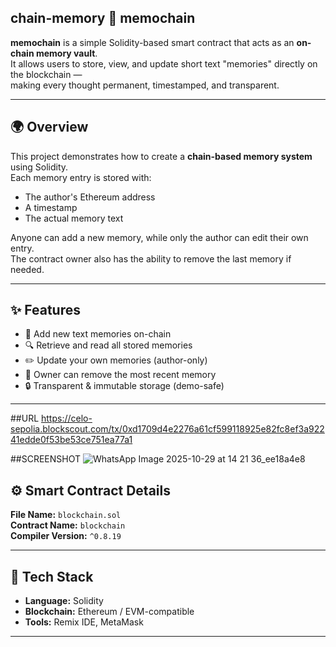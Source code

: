 ## chain-memory 🧠 memochain

**memochain** is a simple Solidity-based smart contract that acts as an **on-chain memory vault**.  
It allows users to store, view, and update short text "memories" directly on the blockchain —  
making every thought permanent, timestamped, and transparent.

---

## 🌍 Overview

This project demonstrates how to create a **chain-based memory system** using Solidity.  
Each memory entry is stored with:
- The author's Ethereum address  
- A timestamp  
- The actual memory text  

Anyone can add a new memory, while only the author can edit their own entry.  
The contract owner also has the ability to remove the last memory if needed.

---

## ✨ Features

- 📝 Add new text memories on-chain  
- 🔍 Retrieve and read all stored memories  
- ✏️ Update your own memories (author-only)  
- 🧹 Owner can remove the most recent memory  
- 🔒 Transparent & immutable storage (demo-safe)

---
##URL
https://celo-sepolia.blockscout.com/tx/0xd1709d4e2276a61cf599118925e82fc8ef3a92241edde0f53be53ce751ea77a1

##SCREENSHOT
![WhatsApp Image 2025-10-29 at 14 21 36_ee18a4e8](https://github.com/user-attachments/assets/8b926f32-f5ed-4278-94f1-c366f1c6236e)


## ⚙️ Smart Contract Details

**File Name:** `blockchain.sol`  
**Contract Name:** `blockchain`  
**Compiler Version:** `^0.8.19`

---

## 🧰 Tech Stack

- **Language:** Solidity  
- **Blockchain:** Ethereum / EVM-compatible  
- **Tools:** Remix IDE, MetaMask  

---


```solidity

